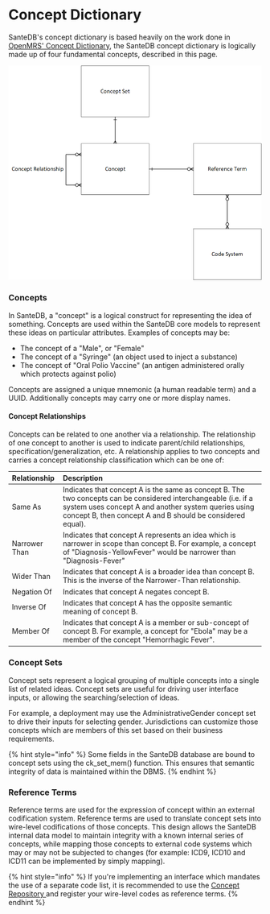 # Concept Dictionary

SanteDB's concept dictionary is based heavily on the work done in [OpenMRS' Concept Dictionary](https://wiki.openmrs.org/display/docs/Concept+Dictionary+Basics), the SanteDB concept dictionary is logically made up of four fundamental concepts, described in this page.

![Relationship of Concept Dictionary](../../../../.gitbook/assets/image%20%28164%29.png)

### Concepts

In SanteDB, a "concept" is a logical construct for representing the idea of something. Concepts are used within the SanteDB core models to represent these ideas on particular attributes. Examples of concepts may be:

* The concept of a "Male", or "Female" 
* The concept of a "Syringe" \(an object used to inject a substance\)
* The concept of "Oral Polio Vaccine" \(an antigen administered orally which protects against polio\)

Concepts are assigned a unique mnemonic \(a human readable term\) and a UUID. Additionally concepts may carry one or more display names. 

#### Concept Relationships 

Concepts can be related to one another via a relationship. The relationship of one concept to another is used to indicate parent/child relationships, specification/generalization, etc. A relationship applies to two concepts and carries a concept relationship classification which can be one of:

| Relationship | Description |
| :--- | :--- |
| Same As | Indicates that concept A is the same as concept B. The two concepts can be considered interchangeable \(i.e. if a system uses concept A and another system queries using concept B, then concept A and B should be considered equal\). |
| Narrower Than | Indicates that concept A represents an idea which is narrower in scope than concept B. For example, a concept of "Diagnosis-YellowFever" would be narrower than "Diagnosis-Fever" |
| Wider Than | Indicates that concept A is a broader idea than concept B. This is the inverse of the Narrower-Than relationship. |
| Negation Of | Indicates that concept A negates concept B.  |
| Inverse Of | Indicates that concept A has the opposite semantic meaning of concept B. |
| Member Of | Indicates that concept A is a member or sub-concept of concept B. For example, a concept for "Ebola" may be a member of the concept "Hemorrhagic Fever". |

### Concept Sets

Concept sets represent a logical grouping of multiple concepts into a single list of related ideas. Concept sets are useful for driving user interface inputs, or allowing the searching/selection of ideas. 

For example, a deployment may use the AdministrativeGender concept set to drive their inputs for selecting gender. Jurisdictions can customize those concepts which are members of this set based on their business requirements. 

{% hint style="info" %}
Some fields in the SanteDB database are bound to concept sets using the ck\_set\_mem\(\) function. This ensures that semantic integrity of data is maintained within the DBMS.
{% endhint %}

### Reference Terms

Reference terms are used for the expression of concept within an external codification system. Reference terms are used to translate concept sets into wire-level codifications of those concepts. This design allows the SanteDB internal data model to maintain integrity with a known internal series of concepts, while mapping those concepts to external code systems which may or may not be subjected to changes \(for example: ICD9, ICD10 and ICD11 can be implemented by simply mapping\).

{% hint style="info" %}
If you're implementing an interface which mandates the use of a separate code list, it is recommended to use the [Concept Repository ](../../../extending-santedb/server-plugins/service-definitions/repository-services/iconceptrepositoryservice.md)and register your wire-level codes as reference terms.
{% endhint %}

